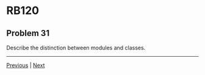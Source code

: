 # RB120
## Problem 31

Describe the distinction between modules and classes.

---

[Previous](30.md) | [Next](32.md)

